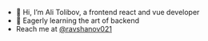 - 👋 Hi, I’m Ali Tolibov, a frontend react and vue developer
- 👀 Eagerly learning the art of backend 
-   Reach me at [@ravshanov021](https://t.me/alixvvl)
